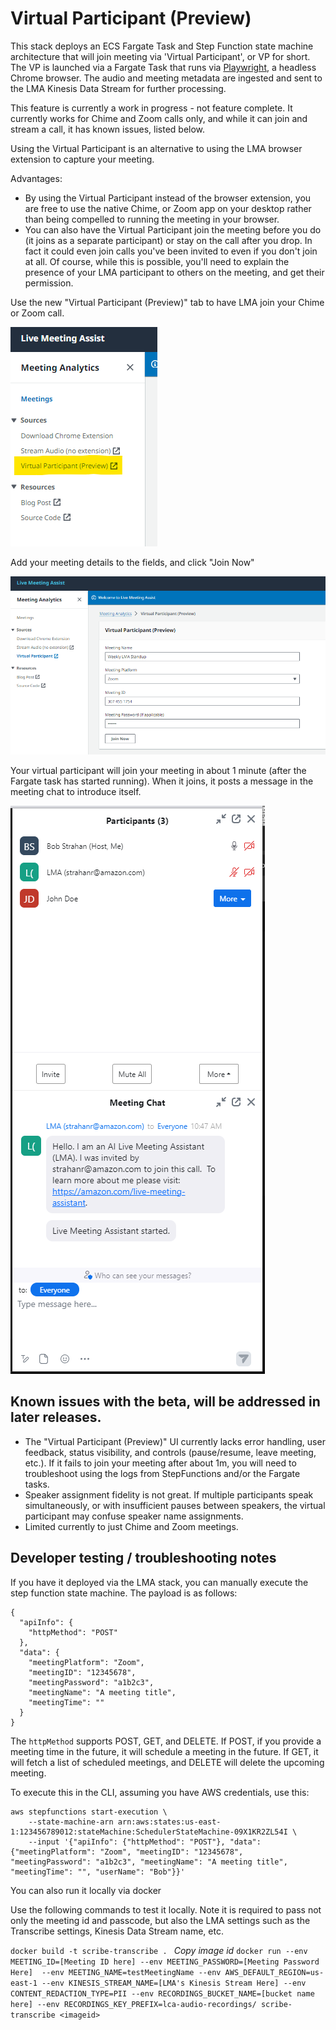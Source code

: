 # Virtual Participant (Preview)

This stack deploys an ECS Fargate Task and Step Function state machine architecture that will join meeting via 'Virtual Participant', or VP for short. The VP is launched via a Fargate Task that runs via [Playwright](https://playwright.dev/python/), a headless Chrome browser. The audio and meeting metadata are ingested and sent to the LMA Kinesis Data Stream for further processing. 

This feature is currently a work in progress - not feature complete. It currently works for Chime and Zoom calls only, and while it can join and stream a call, it has known issues, listed below.

Using the Virtual Participant is an alternative to using the LMA browser extension to capture your meeting.   

Advantages:
- By using the Virtual Participant instead of the browser extension, you are free to use the native Chime, or Zoom app on your desktop rather than being compelled to running the meeting in your browser.
- You can also have the Virtual Participant join the meeting before you do (it joins as a separate participant) or stay on the call after you drop. In fact it could even join calls you've been invited to even if you don't join at all. Of course, while this is possible, you'll need to explain the presence of your LMA participant to others on the meeting, and get their permission. 

Use the new "Virtual Participant (Preview)" tab to have LMA join your Chime or Zoom call.  
  
  ![VirtualParticipantLink](./images/virtual-participant-link.png)

Add your meeting details to the fields, and click "Join Now"  
  
  ![VirtualParticipantScreen](./images/virtual-participant-screen.png)

Your virtual participant will join your meeting in about 1 minute (after the Fargate task has started running). When it joins, it posts a message in the meeting chat to introduce itself.  
  
  ![VirtualParticipantNameIntro](./images/virtual-participant-name-intro.png)


## Known issues with the beta, will be addressed in later releases.
- The "Virtual Participant (Preview)" UI currently lacks error handling, user feedback, status visibility, and controls (pause/resume, leave meeting, etc.). If it fails to join your meeting after about 1m, you will need to troubleshoot using the logs from StepFunctions and/or the Fargate tasks.
- Speaker assignment fidelity is not great. If multiple participants speak simultaneously, or with insufficient pauses between speakers, the virtual participant may confuse speaker name assignments. 
- Limited currently to just Chime and Zoom meetings.


## Developer testing / troubleshooting notes

If you have it deployed via the LMA stack, you can manually execute the step function state machine. The payload is as follows:

```
{
  "apiInfo": {
    "httpMethod": "POST"
  },
  "data": {
    "meetingPlatform": "Zoom",
    "meetingID": "12345678",
    "meetingPassword": "a1b2c3",
    "meetingName": "A meeting title",
    "meetingTime": ""
  }
}
```

The `httpMethod` supports POST, GET, and DELETE.  If POST, if you provide a meeting time in the future, it will schedule a meeting in the future. If GET, it will fetch a list of scheduled meetings, and DELETE will delete the upcoming meeting. 

To execute this in the CLI, assuming you have AWS credentials, use this:

```
aws stepfunctions start-execution \
    --state-machine-arn arn:aws:states:us-east-1:123456789012:stateMachine:SchedulerStateMachine-09X1KR2ZL54I \
    --input '{"apiInfo": {"httpMethod": "POST"}, "data": {"meetingPlatform": "Zoom", "meetingID": "12345678", "meetingPassword": "a1b2c3", "meetingName": "A meeting title", "meetingTime": "", "userName": "Bob"}}'
```

You can also run it locally via docker

Use the following commands to test it locally. Note it is required to pass not only the meeting id and passcode, but also the LMA settings such as the Transcribe settings, Kinesis Data Stream name, etc.

`docker build -t scribe-transcribe . `
*Copy image id*
`docker run --env MEETING_ID=[Meeting ID here] --env MEETING_PASSWORD=[Meeting Password Here]  --env MEETING_NAME=testMeetingName --env AWS_DEFAULT_REGION=us-east-1 --env KINESIS_STREAM_NAME=[LMA's Kinesis Stream Here] --env CONTENT_REDACTION_TYPE=PII --env RECORDINGS_BUCKET_NAME=[bucket name here] --env RECORDINGS_KEY_PREFIX=lca-audio-recordings/ scribe-transcribe <imageid>`